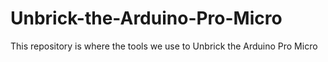 # Unbrick-the-Arduino-Pro-Micro
This repository is where the tools we use to Unbrick the Arduino Pro Micro
